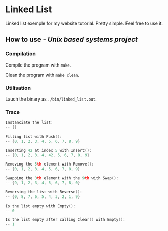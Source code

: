 # Linked List

Linked list exemple for my website tutorial. Pretty simple.
Feel free to use it.

## How to use - *Unix based systems project*

### Compilation

Compile the program with ```make```.

Clean the program with ```make clean```.

### Utilisation

Lauch the binary as ```./bin/linked_list.out```.

### Trace

```cpp
Instanciate the list:
-- {}

Filling list with Push():
-- {0, 1, 2, 3, 4, 5, 6, 7, 8, 9} 

Inserting 42 at index 5 with Insert():
-- {0, 1, 2, 3, 4, 42, 5, 6, 7, 8, 9} 

Removing the 5th element with Remove():
-- {0, 1, 2, 3, 4, 5, 6, 7, 8, 9} 

Swapping the 0th element with the 9th with Swap():
-- {9, 1, 2, 3, 4, 5, 6, 7, 8, 0} 

Reversing the list with Reverse():
-- {0, 8, 7, 6, 5, 4, 3, 2, 1, 9} 

Is the list empty with Empty():
-- 0

Is the list empty after calling Clear() with Empty():
-- 1
```